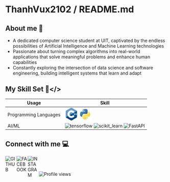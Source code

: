 # ThanhVux2102 / README.md

## About me 🧠
- A dedicated computer science student at UIT, captivated by the endless possibilities of Artificial Intelligence and Machine Learning technologies
- Passionate about turning complex algorithms into real-world applications that solve meaningful problems and enhance human capabilities
- Constantly exploring the intersection of data science and software engineering, building intelligent systems that learn and adapt

## My Skill Set 💉</>

| Usage | Skill |
|-------|-------|
| Programming Languages | <img src="https://raw.githubusercontent.com/devicons/devicon/master/icons/cplusplus/cplusplus-original.svg" alt="C++" width="40" height="40"/> <img src="https://raw.githubusercontent.com/devicons/devicon/master/icons/python/python-original.svg" alt="Python" width="40" height="40"/> |
| AI/ML | <img src="https://www.vectorlogo.zone/logos/tensorflow/tensorflow-icon.svg" alt="tensorflow" width="40"  height="40"/> <img src="https://upload.wikimedia.org/wikipedia/commons/0/05/Scikit_learn_logo_small.svg" alt="scikit_learn" width="40" height="40"/> <img src="https://cdn.worldvectorlogo.com/logos/fastapi.svg" alt="FastAPI" width="40" height="40"/> |

## Connect with me 💻
<a href="https://github.com/ThanhVux2102">
  <img align="left" alt="GITHUB" width="35px" src="https://w7.pngwing.com/pngs/914/758/png-transparent-github-social-media-computer-icons-logo-android-github-logo-computer-wallpaper-banner-thumbnail.png" />
</a>
<a href="https://www.facebook.com/thanhh.vuu/">
  <img align="left" alt="FACEBOOK" width="35px" src="https://www.edigitalagency.com.au/wp-content/uploads/Facebook-logo-blue-large-size-PNG.png" />
</a>
<a href="https://www.instagram.com/thanhf_vux13/">
  <img align="left" alt="INSTAGRAM" width="35px" src="https://cdn.prod.website-files.com/67c783f1466dbd34a7beaf8e/67c78a2bb0ff12916456be49_678fac975f16f895f8710e1b_678fac4dc0549a39f28ab717_instagram-logo-instagram-icon-transparent-free-png.webp" />
</a>

<br />
<br />

![Profile views](https://komarev.com/ghpvc/?username=ThanhVux2102&style=flat-square&color=blue)